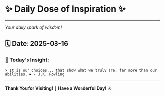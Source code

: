 # ✨ Daily Dose of Inspiration ✨

--- 

_Your daily spark of wisdom!_

## 🗓️ Date: **2025-08-16**

### 💬 Today's Insight:
```
> It is our choices... that show what we truly are, far more than our abilities. ❤️ - J.K. Rowling
```

--- 

**Thank You for Visiting!** 🙏
**Have a Wonderful Day!** ☀️
